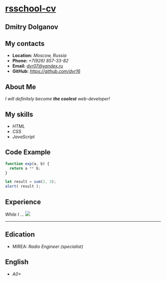 # [rsschool-cv](https://dvr16.github.io/rsschool-cv/)
## Dmitry Dolganov
## My contacts
- __Location:__ *Moscow, Russia*
- __Phone:__ *+7(926) 857-33-82*
- __Email:__ *dvr07@yandex.ru*
- __GitHub:__ *https://github.com/dvr16*
## About Me
*I will definitely become __the coolest__ web-developer!*
## My skills
- *HTML*
- *CSS*
- *JavaScript*
## Code Example
```JavaScript
function exp(a, b) {
  return a ** b;
}

let result = sum(2, 3);
alert( result );
```
## Experience
*While I ...*
![](https://cache3.youla.io/files/images/780_780/5a/a6/5aa69683226e488aa916d184.jpg)
***
## Edication 
- MIREA: *Radio Engineer (specialist)*
## English
- *A0+*